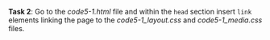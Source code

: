 **Task 2**: Go to the _code5-1.html_ file and within the `head` section insert `link` elements linking the page to the _code5-1_layout.css_ and _code5-1_media.css_ files.
